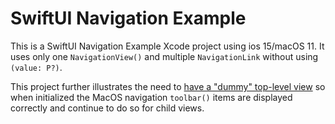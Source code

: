# SwiftUI Navigation Example
This is a SwiftUI Navigation Example Xcode project using ios 15/macOS 11. It uses only one `NavigationView()` and multiple `NavigationLink` without using `(value: P?)`. 

This project further illustrates the need to [have a "dummy" top-level view](https://github.com/peteallport/SwiftUI-Navigation-Example/blob/3bb2955d61ff596a078de2e7a8b968ee34a8cf7e/ContentView.swift#L72) so when initialized the MacOS navigation `toolbar()` items are displayed correctly and continue to do so for child views.
